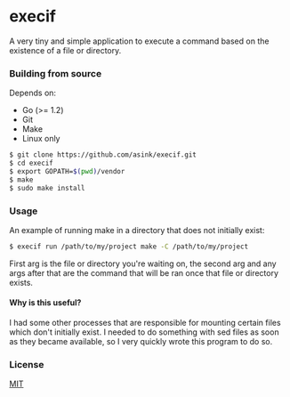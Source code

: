 # execif

A very tiny and simple application to execute a command
based on the existence of a file or directory.

### Building from source

Depends on:
  - Go (>= 1.2)
  - Git
  - Make
  - Linux only

```bash
$ git clone https://github.com/asink/execif.git
$ cd execif
$ export GOPATH=$(pwd)/vendor
$ make
$ sudo make install
```

### Usage

An example of running make in a directory that
does not initially exist:

```bash
$ execif run /path/to/my/project make -C /path/to/my/project
```

First arg is the file or directory you're waiting on, the second arg
and any args after that are the command that will be ran once that
file or directory exists.

#### Why is this useful?

I had some other processes that are responsible for mounting certain
files which don't initially exist. I needed
to do something with sed files as soon as they became available, so I
very quickly wrote this program to do so.

### License

[MIT](https://github.com/asink/execif/blob/master/LICENSE)

